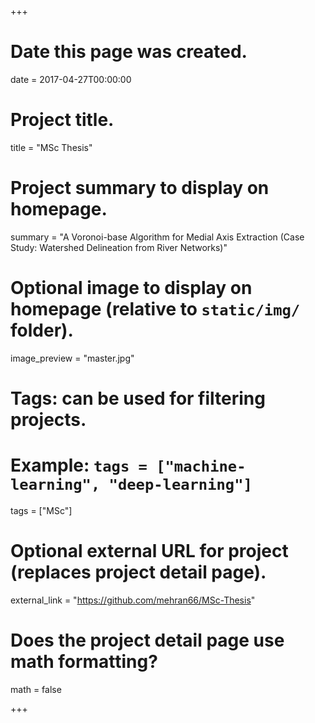 +++
# Date this page was created.
date = 2017-04-27T00:00:00

# Project title.
title = "MSc Thesis"

# Project summary to display on homepage.
summary = "A Voronoi-base Algorithm for Medial Axis Extraction (Case Study: Watershed Delineation from River Networks)"

# Optional image to display on homepage (relative to `static/img/` folder).
image_preview = "master.jpg"

# Tags: can be used for filtering projects.
# Example: `tags = ["machine-learning", "deep-learning"]`
tags = ["MSc"]

# Optional external URL for project (replaces project detail page).
external_link = "https://github.com/mehran66/MSc-Thesis"

# Does the project detail page use math formatting?
math = false

+++

